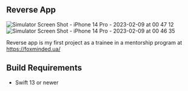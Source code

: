 Reverse App
-------------------------------------------------------


![Simulator Screen Shot - iPhone 14 Pro - 2023-02-09 at 00 47 12](https://user-images.githubusercontent.com/38023414/217681537-0b32ce7d-baf0-4e6d-8e59-d1786c301e85.png)
![Simulator Screen Shot - iPhone 14 Pro - 2023-02-09 at 00 46 35](https://user-images.githubusercontent.com/38023414/217681539-6abafb06-be9d-4f39-b0cc-9d58ded98804.png)

Reverse app is my first project as a trainee in a mentorship program at https://foxminded.ua/

## Build Requirements

- Swift 13 or newer
